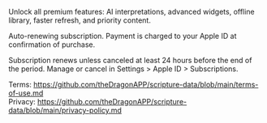 Unlock all premium features: 
AI interpretations, advanced widgets, offline library, faster refresh, and priority content. 


Auto-renewing subscription. 
Payment is charged to your Apple ID at confirmation of purchase. 

Subscription renews unless canceled at least 24 hours before the end of the period. 
Manage or cancel in Settings > Apple ID > Subscriptions. 


Terms: https://github.com/theDragonAPP/scripture-data/blob/main/terms-of-use.md  
Privacy: https://github.com/theDragonAPP/scripture-data/blob/main/privacy-policy.md
